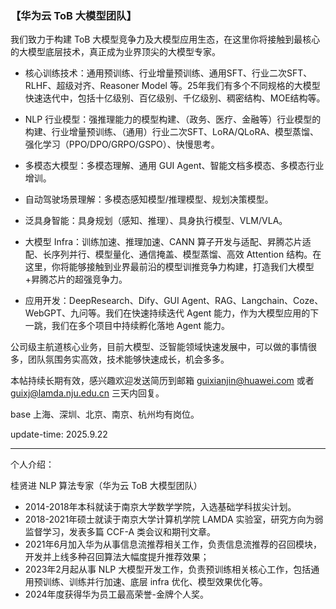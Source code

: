 ### 【华为云 ToB 大模型团队】

我们致力于构建 ToB 大模型竞争力及大模型应用生态，在这里你将接触到最核心的大模型底层技术，真正成为业界顶尖的大模型专家。

+ 核心训练技术：通用预训练、行业增量预训练、通用SFT、行业二次SFT、RLHF、超级对齐、Reasoner Model 等。25年我们有多个不同规格的大模型快速迭代中，包括十亿级别、百亿级别、千亿级别、稠密结构、MOE结构等。

+ NLP 行业模型：强推理能力的模型构建、（政务、医疗、金融等）行业模型的构建、行业增量预训练、（通用）行业二次SFT、LoRA/QLoRA、模型蒸馏、强化学习（PPO/DPO/GRPO/GSPO）、快慢思考。

+ 多模态大模型：多模态理解、通用 GUI Agent、智能文档多模态、多模态行业增训。

+ 自动驾驶场景理解：多模态感知模型/推理模型、规划决策模型。

+ 泛具身智能：具身规划（感知、推理）、具身执行模型、VLM/VLA。

+ 大模型 Infra：训练加速、推理加速、CANN 算子开发与适配、昇腾芯片适配、长序列并行、模型量化、通信掩盖、模型蒸馏、高效 Attention 结构。在这里，你将能够接触到业界最前沿的模型训推竞争力构建，打造我们大模型+昇腾芯片的超强竞争力。

+ 应用开发：DeepResearch、Dify、GUI Agent、RAG、Langchain、Coze、WebGPT、九问等。我们在快速持续迭代 Agent 能力，作为大模型应用的下一跳，我们在多个项目中持续孵化落地 Agent 能力。

公司级主航道核心业务，目前大模型、泛智能领域快速发展中，可以做的事情很多，团队氛围务实高效，技术能够快速成长，机会多多。


本帖持续长期有效，感兴趣欢迎发送简历到邮箱 guixianjin@huawei.com 或者 guixj@lamda.nju.edu.cn 三天内回复。

base 上海、深圳、北京、南京、杭州均有岗位。

update-time: 2025.9.22

- - - 

个人介绍：

桂贤进 NLP 算法专家（华为云 ToB 大模型团队）
+ 2014-2018年本科就读于南京大学数学学院，入选基础学科拔尖计划。
+ 2018-2021年硕士就读于南京大学计算机学院 LAMDA 实验室，研究方向为弱监督学习，发表多篇 CCF-A 类会议和期刊文章。
+ 2021年6月加入华为从事信息流推荐相关工作，负责信息流推荐的召回模块，开发并上线多种召回算法大幅度提升推荐效果；
+ 2023年2月起从事 NLP 大模型开发工作，负责预训练相关核心工作，包括通用预训练、训练并行加速、底层 infra 优化、模型效果优化等。
+ 2024年度获得华为员工最高荣誉-金牌个人奖。


